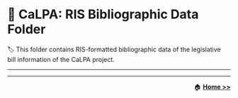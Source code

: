 # :open_file_folder: CaLPA: RIS Bibliographic Data Folder

:label: This folder contains RIS-formatted bibliographic data of the legislative bill information of the CaLPA project.

----


----

<div align="right">

:house: [**Home >>**](../)

</div>